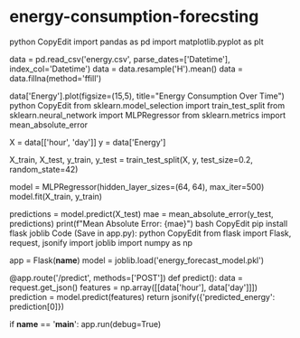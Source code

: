 # energy-consumption-forecsting
python
CopyEdit
import pandas as pd
import matplotlib.pyplot as plt

data = pd.read_csv('energy.csv', parse_dates=['Datetime'], index_col='Datetime')
data = data.resample('H').mean()
data = data.fillna(method='ffill')

data['Energy'].plot(figsize=(15,5), title="Energy Consumption Over Time")
python
CopyEdit
from sklearn.model_selection import train_test_split
from sklearn.neural_network import MLPRegressor
from sklearn.metrics import mean_absolute_error

X = data[['hour', 'day']]
y = data['Energy']

X_train, X_test, y_train, y_test = train_test_split(X, y, test_size=0.2, random_state=42)

model = MLPRegressor(hidden_layer_sizes=(64, 64), max_iter=500)
model.fit(X_train, y_train)

predictions = model.predict(X_test)
mae = mean_absolute_error(y_test, predictions)
print(f"Mean Absolute Error: {mae}")
bash
CopyEdit
pip install flask joblib
Code (Save in app.py):
python
CopyEdit
from flask import Flask, request, jsonify
import joblib
import numpy as np

app = Flask(__name__)
model = joblib.load('energy_forecast_model.pkl')

@app.route('/predict', methods=['POST'])
def predict():
    data = request.get_json()
    features = np.array([[data['hour'], data['day']]])
    prediction = model.predict(features)
    return jsonify({'predicted_energy': prediction[0]})

if __name__ == '__main__':
    app.run(debug=True)
